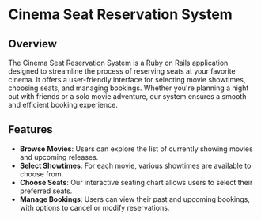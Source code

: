 # Cinema Seat Reservation System

## Overview

The Cinema Seat Reservation System is a Ruby on Rails application designed to streamline the process of reserving seats at your favorite cinema. It offers a user-friendly interface for selecting movie showtimes, choosing seats, and managing bookings. Whether you're planning a night out with friends or a solo movie adventure, our system ensures a smooth and efficient booking experience.

## Features

- **Browse Movies**: Users can explore the list of currently showing movies and upcoming releases.
- **Select Showtimes**: For each movie, various showtimes are available to choose from.
- **Choose Seats**: Our interactive seating chart allows users to select their preferred seats.
- **Manage Bookings**: Users can view their past and upcoming bookings, with options to cancel or modify reservations.


